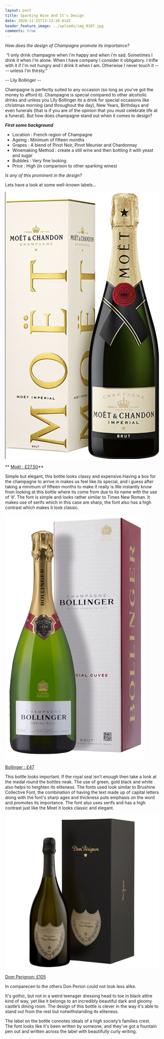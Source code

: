 ```yaml
---
layout: post
title: Sparking Wine And It's Design
date: 2020-11-25T13:13:20.614Z
header_feature_image: ../uploads/img_0187.jpg
comments: true
---
```

*How does the design of Champagne promote its importance?*

 “I only drink champagne when i'm happy and when i'm sad. Sometimes I drink it when I'm alone. When I have company I consider it obligatory. I trifle with it if I'm not hungry and I drink it when I am. Otherwise I never touch it ---- unless I'm thirsty.”

\-- Lily Bollinger -- 

Champagne is perfectly suited to any occasion (so long as you've got the money to afford it). Champagne is special compared to other alcoholic drinks and unless you LIly Bollinger its a drink for special occasions like christmas morning (and throughout the day), New Years, Birthdays and even funerals (that is if you are of the opinion that you must celebrate life at a funeral). But how does champagne stand out when it comes to design? 

***First some background*** 

* Location : French region of Champagne  
* Ageing : Minimum of fifteen months 
* Grapes : A blend of Pinot Noir, Pinot Meunier and Chardonnay 
* Winemaking Method : create a still wine and then bottling it with yeast and sugar
* Bubbles : Very fine looking 
* Price : High (in comparison to other sparking wines) 

*Is any of this prominent in the design?* 

Lets have a look at some well-known labels...



![Picture of Moet Bottle with box ](../uploads/screenshot-2020-11-25-at-14.20.24.png "Moet & Chandon Imperial")

** [Moët : £27.50](https://www.waitrose.com/ecom/products/moet-and-chandon-brut-imperial-nv/083809-42548-42549)**

Simple but elegant, this bottle looks classy and expensive.Having a box for the champagne to arrive in makes us feel like its special, and i guess after taking a minimum of fifteen months to make it really is.We instantly know from looking at this bottle where its come from due to its name with the use of ‘ë’. The font is simple and looks rather similar to Times New Roman. It makes use of serifs which in this case are sharp, the font also has a high contrast which makes it look classic.  

![Bottle of Bollinger ](../uploads/50542b_1.png "Bollinger, Special Curvee ")





[Bollinger : £47](https://www.waitrose.com/ecom/products/bollinger-special-cuvee-brut-nv/083834-42568-42569)

This bottle looks important. If the royal seal isn't enough then take a look at the medal round the bottles neak. The use of green, gold black and white also helps to heighten its eliteness. The fonts used look similar to Brushine Collective Font, the combination of having the text made up of capital letters along with the font's sharp ages and thickness puts emphasis on the word and promotes its importance. The font also uses serifs and has a high contrast just like the Moet it looks classic and elegant.



![Bottle of Don Perignon](../uploads/15635376013342.jpg "Don Perignon")

[Dom Perignon:  £105](https://www.waitrose.com/ecom/products/dom-perignon-vintage-champagne/082418-41929-41930)

In comparecen to the others Don Perion could not look less alike.

It's gothic, but not in a weird teenager dressing head to toe in black attire kind of way, yet like it belongs to an incredibly beautiful dark and gloomy castle’s dining room. The design of this bottle is clever in the way it's able to stand out from the rest but notwithstanding its eliteness. 

The label on the bottle connotes ideals of a high society’s families crest. The font looks like it's been written by someone, and they've got a fountain pen out and written across the label with beautifully curly writing.